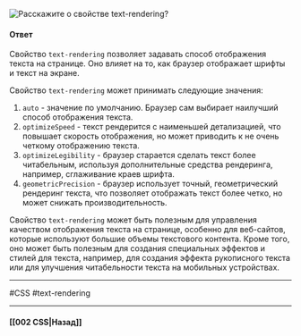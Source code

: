![Расскажите о свойстве `text-rendering`?](https://youtu.be/nbWY5W-9OEo?t=35)

#### Ответ

Свойство `text-rendering` позволяет задавать способ отображения текста на странице. Оно влияет на то, как браузер отображает шрифты и текст на экране.

Свойство `text-rendering` может принимать следующие значения:

1. `auto` - значение по умолчанию. Браузер сам выбирает наилучший способ отображения текста.
2. `optimizeSpeed` - текст рендерится с наименьшей детализацией, что повышает скорость отображения, но может приводить к не очень четкому отображению текста.
3. `optimizeLegibility` - браузер старается сделать текст более читабельным, используя дополнительные средства рендеринга, например, сглаживание краев шрифта.
4. `geometricPrecision` - браузер использует точный, геометрический рендеринг текста, что позволяет отображать текст более четко, но может снижать производительность.

Свойство `text-rendering` может быть полезным для управления качеством отображения текста на странице, особенно для веб-сайтов, которые используют большие объемы текстового контента. Кроме того, оно может быть полезным для создания специальных эффектов и стилей для текста, например, для создания эффекта рукописного текста или для улучшения читабельности текста на мобильных устройствах.

___
#CSS #text-rendering

___

#### [[002 CSS|Назад]]